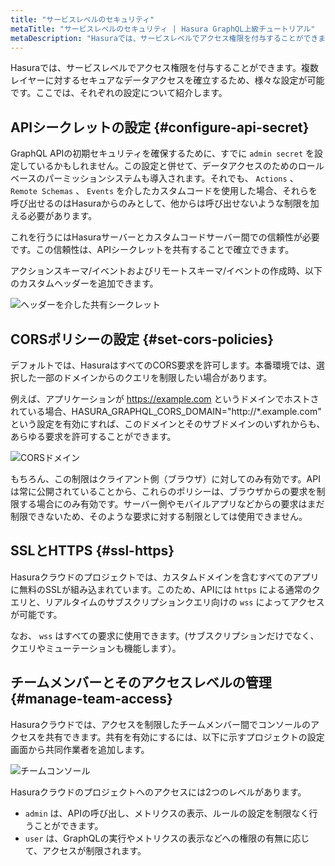 ```yaml
---
title: "サービスレベルのセキュリティ"
metaTitle: "サービスレベルのセキュリティ | Hasura GraphQL上級チュートリアル"
metaDescription: "Hasuraでは、サービスレベルでアクセス権限を付与することができます。複数レイヤーに対するセキュアなデータアクセスを確立するため、様々な設定が可能です。ここでは、それぞれの設定について紹介します。"
---
```


Hasuraでは、サービスレベルでアクセス権限を付与することができます。複数レイヤーに対するセキュアなデータアクセスを確立するため、様々な設定が可能です。ここでは、それぞれの設定について紹介します。

## APIシークレットの設定 {#configure-api-secret}

GraphQL APIの初期セキュリティを確保するために、すでに `admin secret` を設定しているかもしれません。この設定と併せて、データアクセスのためのロールベースのパーミッションシステムも導入されます。それでも、 `Actions` 、 `Remote Schemas` 、 `Events` を介したカスタムコードを使用した場合、それらを呼び出せるのはHasuraからのみとして、他からは呼び出せないような制限を加える必要があります。

これを行うにはHasuraサーバーとカスタムコードサーバー間での信頼性が必要です。この信頼性は、APIシークレットを共有することで確立できます。

アクションスキーマ/イベントおよびリモートスキーマ/イベントの作成時、以下のカスタムヘッダーを追加できます。

![ ヘッダーを介した共有シークレット ](https://graphql-engine-cdn.hasura.io/learn-hasura/assets/graphql-hasura-advanced/shared-secret.png)

## CORSポリシーの設定 {#set-cors-policies}

デフォルトでは、HasuraはすべてのCORS要求を許可します。本番環境では、選択した一部のドメインからのクエリを制限したい場合があります。

例えば、アプリケーションが https://example.com というドメインでホストされている場合、HASURA_GRAPHQL_CORS_DOMAIN="http://*.example.com" という設定を有効にすれば、このドメインとそのサブドメインのいずれからも、あらゆる要求を許可することができます。

![ CORSドメイン ](https://graphql-engine-cdn.hasura.io/learn-hasura/assets/graphql-hasura-advanced/cors-domain.png)

もちろん、この制限はクライアント側（ブラウザ）に対してのみ有効です。APIは常に公開されていることから、これらのポリシーは、ブラウザからの要求を制限する場合にのみ有効です。サーバー側やモバイルアプリなどからの要求はまだ制限できないため、そのような要求に対する制限としては使用できません。

## SSLとHTTPS {#ssl-https}

Hasuraクラウドのプロジェクトでは、カスタムドメインを含むすべてのアプリに無料のSSLが組み込まれています。このため、APIには `https` による通常のクエリと、リアルタイムのサブスクリプションクエリ向けの `wss` によってアクセスが可能です。

なお、 `wss` はすべての要求に使用できます。(サブスクリプションだけでなく、クエリやミューテーションも機能します）。

## チームメンバーとそのアクセスレベルの管理 {#manage-team-access}

Hasuraクラウドでは、アクセスを制限したチームメンバー間でコンソールのアクセスを共有できます。共有を有効にするには、以下に示すプロジェクトの設定画面から共同作業者を追加します。

![ チームコンソール ](https://graphql-engine-cdn.hasura.io/learn-hasura/assets/graphql-hasura-advanced/collaborator.png)

Hasuraクラウドのプロジェクトへのアクセスには2つのレベルがあります。

- `admin` は、APIの呼び出し、メトリクスの表示、ルールの設定を制限なく行うことができます。
- `user` は、GraphQLの実行やメトリクスの表示などへの権限の有無に応じて、アクセスが制限されます。
